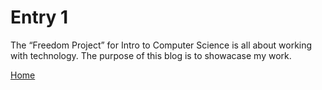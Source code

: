 # Entry 1

The “Freedom Project” for Intro to Computer Science is all about working with technology. The purpose of this blog is to showacase my work.

[Home](../README.md)
